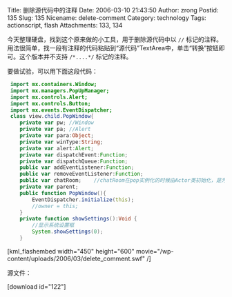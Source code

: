 Title: 删除源代码中的注释
Date: 2006-03-10 21:43:50
Author: zrong
Postid: 135
Slug: 135
Nicename: delete-comment
Category: technology
Tags: actionscript, flash
Attachments: 133, 134

今天整理硬盘，找到这个原来做的小工具，用于删除源代码中以 `//` 标记的注释。用法很简单，找一段有注释的代码粘贴到“源代码”TextArea中，单击“转换”按钮即可。这个版本并不支持 `/*....*/` 标记的注释。

要做试验，可以用下面这段代码：<!--more-->

``` actionscript
 import mx.containers.Window;
 import mx.managers.PopUpManager;
 import mx.controls.Alert;
 import mx.controls.Button;
 import mx.events.EventDispatcher;
 class view.child.PopWindow{
    private var pw; //Window
    private var pa; //Alert
    private var para:Object;
    private var winType:String;
    private var alert:Alert;
    private var dispatchEvent:Function;
    private var dispatchQueue:Function;
    public var addEventListener:Function;
    public var removeEventListener:Function;
    public var chatRoom;    //chatRoom在pop实例化的时候由Actor类初始化，是为了给弹出的Alert设定Parent值，以便接收弹出的Alert的按钮事件
    private var parent;
    public function PopWindow(){
        EventDispatcher.initialize(this);
        //owner = this;
    }
    private function showSettings():Void {
        //显示系统设置框
        System.showSettings(0);
    }
```

[kml_flashembed width="450" height="600" movie="/wp-content/uploads/2006/03/delete_comment.swf" /]

源文件：

[download id="122"]
